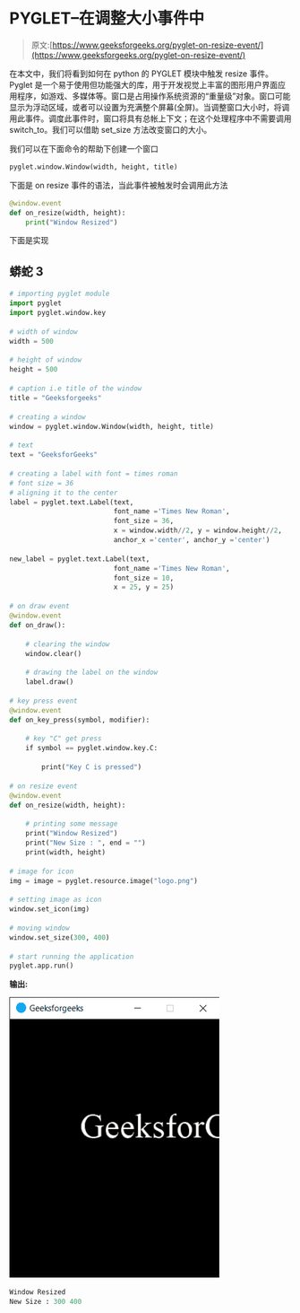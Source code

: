 # PYGLET–在调整大小事件中

> 原文:[https://www.geeksforgeeks.org/pyglet-on-resize-event/](https://www.geeksforgeeks.org/pyglet-on-resize-event/)

在本文中，我们将看到如何在 python 的 PYGLET 模块中触发 resize 事件。Pyglet 是一个易于使用但功能强大的库，用于开发视觉上丰富的图形用户界面应用程序，如游戏、多媒体等。窗口是占用操作系统资源的“重量级”对象。窗口可能显示为浮动区域，或者可以设置为充满整个屏幕(全屏)。当调整窗口大小时，将调用此事件。调度此事件时，窗口将具有总帐上下文；在这个处理程序中不需要调用 switch_to。我们可以借助 set_size 方法改变窗口的大小。

我们可以在下面命令的帮助下创建一个窗口

```py
pyglet.window.Window(width, height, title)
```

下面是 on resize 事件的语法，当此事件被触发时会调用此方法

```py
@window.event       
def on_resize(width, height):
    print("Window Resized")
```

下面是实现

## 蟒蛇 3

```py
# importing pyglet module
import pyglet
import pyglet.window.key

# width of window
width = 500

# height of window
height = 500

# caption i.e title of the window
title = "Geeksforgeeks"

# creating a window
window = pyglet.window.Window(width, height, title)

# text
text = "GeeksforGeeks"

# creating a label with font = times roman
# font size = 36
# aligning it to the center
label = pyglet.text.Label(text,
                          font_name ='Times New Roman',
                          font_size = 36,
                          x = window.width//2, y = window.height//2,
                          anchor_x ='center', anchor_y ='center')

new_label = pyglet.text.Label(text,
                          font_name ='Times New Roman',
                          font_size = 10,
                          x = 25, y = 25)

# on draw event
@window.event
def on_draw():   

    # clearing the window
    window.clear()

    # drawing the label on the window
    label.draw()

# key press event   
@window.event
def on_key_press(symbol, modifier):

    # key "C" get press
    if symbol == pyglet.window.key.C:

        print("Key C is pressed")

# on resize event
@window.event
def on_resize(width, height):

    # printing some message
    print("Window Resized")
    print("New Size : ", end = "")
    print(width, height)

# image for icon
img = image = pyglet.resource.image("logo.png")

# setting image as icon
window.set_icon(img)

# moving window
window.set_size(300, 400)

# start running the application
pyglet.app.run()
```

**输出:**

![](img/ba3dceb23091a01296cb5ada881be631.png)

```py
Window Resized
New Size : 300 400
```
